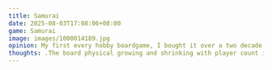 ```yaml
---
title: Samurai
date: 2025-08-03T17:08:06+08:00
game: Samurai
image: images/1000014189.jpg
opinion: My first every hobby boardgame, I bought it over a two decade ago. A tightRenie Knizia where you fight for control of Japanese factions by takingturns playing tiles till the board fills
thoughts: .The board physical growing and shrinking with player count is a nice touch.
---
```

